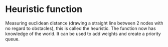 # Heuristic function
Measuring euclidean distance (drawing a straight line between 2 nodes with no regard to obstacles), this is called the heuristic. The function now has knowledge of the world. It can be used to add weights and create a priority queue.

